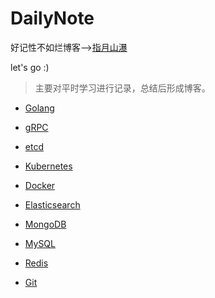 # DailyNote
好记性不如烂博客-->[指月山瀑](https://www.lixueduan.com)

let's go :)

> 主要对平时学习进行记录，总结后形成博客。



* [Golang](https://www.lixueduan.com/categories/Golang/)
* [gRPC](https://www.lixueduan.com/categories/gRPC/)
* [etcd](https://www.lixueduan.com/categories/etcd/)

* [Kubernetes](https://www.lixueduan.com/categories/Kubernetes/)
* [Docker](https://www.lixueduan.com/categories/Docker/)
* [Elasticsearch](https://www.lixueduan.com/categories/elasticsearch/)
* [MongoDB](https://www.lixueduan.com/categories/MongoDB/)
* [MySQL](https://www.lixueduan.com/categories/MySQL/)
* [Redis](https://www.lixueduan.com/categories/Redis/)
* [Git](https://www.lixueduan.com/categories/Git/)

